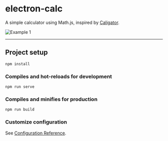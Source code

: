 # electron-calc

A simple calculator using Math.js, inspired by [Caligator](https://github.com/sarthology/caligator).

![Example 1](https://cdn.mauritzonline.com/electron_calc/example1.jpg)

---

## Project setup
```
npm install
```

### Compiles and hot-reloads for development
```
npm run serve
```

### Compiles and minifies for production
```
npm run build
```

### Customize configuration
See [Configuration Reference](https://cli.vuejs.org/config/).
